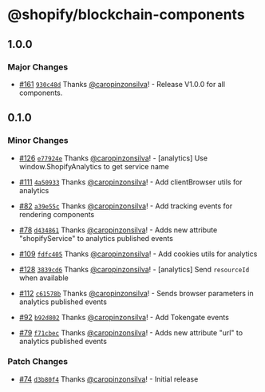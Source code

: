 # @shopify/blockchain-components

## 1.0.0

### Major Changes

- [#161](https://github.com/Shopify/blockchain-components/pull/161) [`930c48d`](https://github.com/Shopify/blockchain-components/commit/930c48d9562ec74092a5cc83475416595e80f619) Thanks [@caropinzonsilva](https://github.com/caropinzonsilva)! - Release V1.0.0 for all components.

## 0.1.0

### Minor Changes

- [#126](https://github.com/Shopify/blockchain-components/pull/126) [`e77924e`](https://github.com/Shopify/blockchain-components/commit/e77924e247f45efe331b540aca22b62d4e700999) Thanks [@caropinzonsilva](https://github.com/caropinzonsilva)! - [analytics] Use window.ShopifyAnalytics to get service name

- [#111](https://github.com/Shopify/blockchain-components/pull/111) [`4a50933`](https://github.com/Shopify/blockchain-components/commit/4a5093341f0c97db94b96974b65a86bfda84c4c4) Thanks [@caropinzonsilva](https://github.com/caropinzonsilva)! - Add clientBrowser utils for analytics

- [#82](https://github.com/Shopify/blockchain-components/pull/82) [`a39e55c`](https://github.com/Shopify/blockchain-components/commit/a39e55c8a7a58f36693212bf36b1a37a3a0462be) Thanks [@caropinzonsilva](https://github.com/caropinzonsilva)! - Add tracking events for rendering components

- [#78](https://github.com/Shopify/blockchain-components/pull/78) [`d434861`](https://github.com/Shopify/blockchain-components/commit/d43486128778301dfdb62ed68ca6f899fa267e2e) Thanks [@caropinzonsilva](https://github.com/caropinzonsilva)! - Adds new attribute "shopifyService" to analytics published events

- [#109](https://github.com/Shopify/blockchain-components/pull/109) [`fdfc405`](https://github.com/Shopify/blockchain-components/commit/fdfc40547d68f0165c57c6ed9c591584c1dc494a) Thanks [@caropinzonsilva](https://github.com/caropinzonsilva)! - Add cookies utils for analytics

- [#128](https://github.com/Shopify/blockchain-components/pull/128) [`3839cd6`](https://github.com/Shopify/blockchain-components/commit/3839cd6293d239549688cff640b61a8045501be9) Thanks [@caropinzonsilva](https://github.com/caropinzonsilva)! - [analytics] Send `resourceId` when available

- [#112](https://github.com/Shopify/blockchain-components/pull/112) [`c61578b`](https://github.com/Shopify/blockchain-components/commit/c61578b4898754ea740130529a2e063beee04853) Thanks [@caropinzonsilva](https://github.com/caropinzonsilva)! - Sends browser parameters in analytics published events

- [#92](https://github.com/Shopify/blockchain-components/pull/92) [`b92d802`](https://github.com/Shopify/blockchain-components/commit/b92d80233316afe8eb9549f54724e0b89059936d) Thanks [@caropinzonsilva](https://github.com/caropinzonsilva)! - Add Tokengate events

- [#79](https://github.com/Shopify/blockchain-components/pull/79) [`f71cbec`](https://github.com/Shopify/blockchain-components/commit/f71cbec2bda512b71cab80e5ac21266c695444f7) Thanks [@caropinzonsilva](https://github.com/caropinzonsilva)! - Adds new attribute "url" to analytics published events

### Patch Changes

- [#74](https://github.com/Shopify/blockchain-components/pull/74) [`d3b80f4`](https://github.com/Shopify/blockchain-components/commit/d3b80f40d2f7f667d02d08507abe25f8234a18f1) Thanks [@caropinzonsilva](https://github.com/caropinzonsilva)! - Initial release

